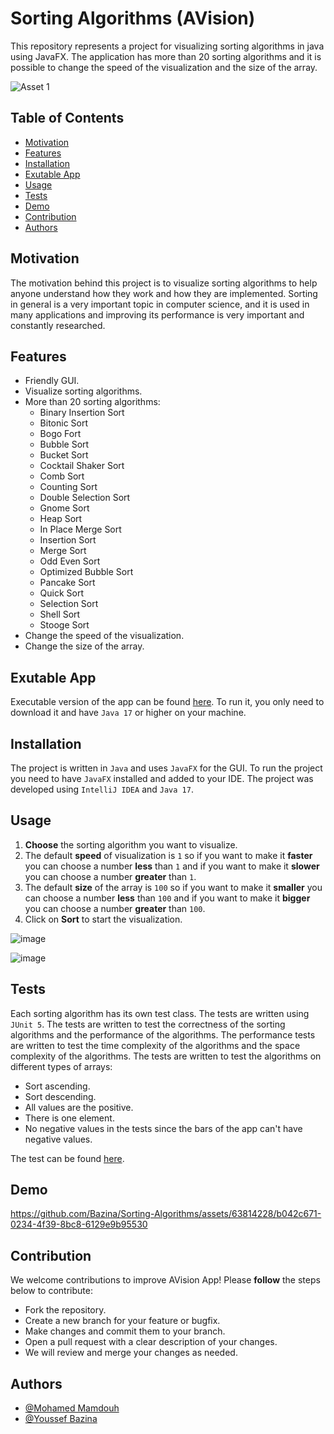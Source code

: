 # Sorting Algorithms (AVision)
This repository represents a project for visualizing sorting algorithms in java using JavaFX. The application has more than 20 sorting algorithms and 
it is possible to change the speed of the visualization and the size of the array.

![Asset 1](https://github.com/Bazina/Sorting-Algorithms/assets/63814228/66717795-65a5-44ff-8066-a9ed09089b90)



## Table of Contents
- [Motivation](#Motivation)
- [Features](#Features)
- [Installation](#Installation)
- [Exutable App](#Exutable-App)
- [Usage](#Usage)
- [Tests](#Tests)
- [Demo](#Demo)
- [Contribution](#Contribution)
- [Authors](#Authors)



## Motivation

The motivation behind this project is to visualize sorting algorithms to help anyone understand how they work and how they are implemented. Sorting in general is a very important topic in
computer science, and it is used in many applications and improving its performance is very important and constantly researched.



## Features

- Friendly GUI.
- Visualize sorting algorithms.
- More than 20 sorting algorithms:
    - Binary Insertion Sort
    - Bitonic Sort
    - Bogo Fort
    - Bubble Sort
    - Bucket Sort
    - Cocktail Shaker Sort
    - Comb Sort
    - Counting Sort
    - Double Selection Sort
    - Gnome Sort
    - Heap Sort
    - In Place Merge Sort
    - Insertion Sort
    - Merge Sort
    - Odd Even Sort
    - Optimized Bubble Sort
    - Pancake Sort
    - Quick Sort
    - Selection Sort
    - Shell Sort
    - Stooge Sort
- Change the speed of the visualization.
- Change the size of the array.


## Exutable App

Executable version of the app can be found [here](https://github.com/Bazina/Sorting-Algorithms/tree/master/Executable%20File). 
To run it, you only need to download it and have `Java 17` or higher on your machine.


## Installation

The project is written in `Java` and uses `JavaFX` for the GUI. To run the project you need to have `JavaFX` installed and added to your IDE.
The project was developed using `IntelliJ IDEA` and `Java 17`.



## Usage

1. **Choose** the sorting algorithm you want to visualize. 
2. The default **speed** of visualization is `1` so if you want to make it **faster** you can choose a number **less** than `1` and if you want to make it **slower** you can choose a number **greater** than `1`. 
3. The default **size** of the array is `100` so if you want to make it **smaller** you can choose a number **less** than `100` and if you want to make it **bigger** you can choose a number **greater** than `100`. 
4. Click on **Sort** to start the visualization.

![image](https://github.com/Bazina/Sorting-Algorithms/assets/63814228/3489c1a1-7d8c-43e2-b30d-6c6de0151e0a)

![image](https://github.com/Bazina/Sorting-Algorithms/assets/63814228/028b8c31-1867-4377-ba4e-f676d0ee9fac)



## Tests

Each sorting algorithm has its own test class. The tests are written using `JUnit 5`. The tests are written to test the correctness of the sorting algorithms and the performance of the algorithms. The performance tests are written to test the time complexity of the algorithms and the space complexity of the algorithms. 
The tests are written to test the algorithms on different types of arrays:
  - Sort ascending.
  - Sort descending.
  - All values are the positive.
  - There is one element.
  - No negative values in the tests since the bars of the app can't have negative values.

The test can be found [here](https://github.com/Bazina/Sorting-Algorithms/tree/master/src/test/java/Implementation/Sorting/SortingStrategies).




## Demo




https://github.com/Bazina/Sorting-Algorithms/assets/63814228/b042c671-0234-4f39-8bc8-6129e9b95530





## Contribution

We welcome contributions to improve AVision App! Please **follow** the steps below to contribute:

- Fork the repository.
- Create a new branch for your feature or bugfix.
- Make changes and commit them to your branch.
- Open a pull request with a clear description of your changes.
- We will review and merge your changes as needed.



## Authors

- [@Mohamed Mamdouh](https://github.com/MohamedMamdouh18)
- [@Youssef Bazina](https://github.com/Bazina)
